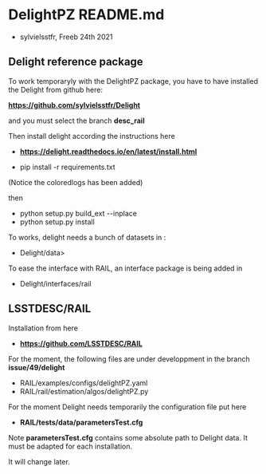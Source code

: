 # DelightPZ README.md

- sylvielsstfr, Freeb 24th 2021

## Delight reference package

To work temporaryly with the DelightPZ package,
you have to have installed the Delight
from github here:

**https://github.com/sylvielsstfr/Delight**


and you must select the branch **desc_rail**

Then install delight according the instructions here

- **https://delight.readthedocs.io/en/latest/install.html**

- pip install -r requirements.txt

(Notice the coloredlogs has been added)

then

- python setup.py build_ext --inplace
- python setup.py install


To works, delight needs a bunch of datasets in :
  - Delight/data>

To ease the interface with RAIL, an interface package is being
added in 

- Delight/interfaces/rail



## LSSTDESC/RAIL

Installation from here 
- **https://github.com/LSSTDESC/RAIL**


For the moment, the following files are under developpment in the branch **issue/49/delight**

- RAIL/examples/configs/delightPZ.yaml
- RAIL/rail/estimation/algos/delightPZ.py


For the moment Delight needs temporarily the configuration file
put here

- **RAIL/tests/data/parametersTest.cfg**

Note **parametersTest.cfg** contains some absolute path
to Delight data. It must be adapted for each installation.

It will change later.




